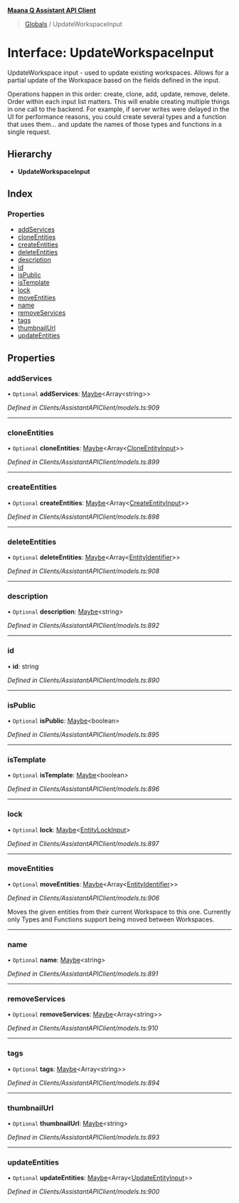 **[Maana Q Assistant API Client](../README.md)**

> [Globals](../README.md) / UpdateWorkspaceInput

# Interface: UpdateWorkspaceInput

UpdateWorkspace input - used to update existing workspaces.  Allows for a
partial update of the Workspace based on the fields defined in the input.

Operations happen in this order: create, clone, add, update, remove, delete.
Order within each input list matters. This will enable creating multiple things
in one call to the backend. For example, if server writes were delayed in the UI
for performance reasons, you could create several types and a function that
uses them... and update the names of those types and functions in a single
request.

## Hierarchy

* **UpdateWorkspaceInput**

## Index

### Properties

* [addServices](updateworkspaceinput.md#addservices)
* [cloneEntities](updateworkspaceinput.md#cloneentities)
* [createEntities](updateworkspaceinput.md#createentities)
* [deleteEntities](updateworkspaceinput.md#deleteentities)
* [description](updateworkspaceinput.md#description)
* [id](updateworkspaceinput.md#id)
* [isPublic](updateworkspaceinput.md#ispublic)
* [isTemplate](updateworkspaceinput.md#istemplate)
* [lock](updateworkspaceinput.md#lock)
* [moveEntities](updateworkspaceinput.md#moveentities)
* [name](updateworkspaceinput.md#name)
* [removeServices](updateworkspaceinput.md#removeservices)
* [tags](updateworkspaceinput.md#tags)
* [thumbnailUrl](updateworkspaceinput.md#thumbnailurl)
* [updateEntities](updateworkspaceinput.md#updateentities)

## Properties

### addServices

• `Optional` **addServices**: [Maybe](../README.md#maybe)\<Array\<string>>

*Defined in Clients/AssistantAPIClient/models.ts:909*

___

### cloneEntities

• `Optional` **cloneEntities**: [Maybe](../README.md#maybe)\<Array\<[CloneEntityInput](cloneentityinput.md)>>

*Defined in Clients/AssistantAPIClient/models.ts:899*

___

### createEntities

• `Optional` **createEntities**: [Maybe](../README.md#maybe)\<Array\<[CreateEntityInput](createentityinput.md)>>

*Defined in Clients/AssistantAPIClient/models.ts:898*

___

### deleteEntities

• `Optional` **deleteEntities**: [Maybe](../README.md#maybe)\<Array\<[EntityIdentifier](entityidentifier.md)>>

*Defined in Clients/AssistantAPIClient/models.ts:908*

___

### description

• `Optional` **description**: [Maybe](../README.md#maybe)\<string>

*Defined in Clients/AssistantAPIClient/models.ts:892*

___

### id

•  **id**: string

*Defined in Clients/AssistantAPIClient/models.ts:890*

___

### isPublic

• `Optional` **isPublic**: [Maybe](../README.md#maybe)\<boolean>

*Defined in Clients/AssistantAPIClient/models.ts:895*

___

### isTemplate

• `Optional` **isTemplate**: [Maybe](../README.md#maybe)\<boolean>

*Defined in Clients/AssistantAPIClient/models.ts:896*

___

### lock

• `Optional` **lock**: [Maybe](../README.md#maybe)\<[EntityLockInput](entitylockinput.md)>

*Defined in Clients/AssistantAPIClient/models.ts:897*

___

### moveEntities

• `Optional` **moveEntities**: [Maybe](../README.md#maybe)\<Array\<[EntityIdentifier](entityidentifier.md)>>

*Defined in Clients/AssistantAPIClient/models.ts:906*

Moves the given entities from their current Workspace to this one.
Currently only Types and Functions support being moved between Workspaces.

___

### name

• `Optional` **name**: [Maybe](../README.md#maybe)\<string>

*Defined in Clients/AssistantAPIClient/models.ts:891*

___

### removeServices

• `Optional` **removeServices**: [Maybe](../README.md#maybe)\<Array\<string>>

*Defined in Clients/AssistantAPIClient/models.ts:910*

___

### tags

• `Optional` **tags**: [Maybe](../README.md#maybe)\<Array\<string>>

*Defined in Clients/AssistantAPIClient/models.ts:894*

___

### thumbnailUrl

• `Optional` **thumbnailUrl**: [Maybe](../README.md#maybe)\<string>

*Defined in Clients/AssistantAPIClient/models.ts:893*

___

### updateEntities

• `Optional` **updateEntities**: [Maybe](../README.md#maybe)\<Array\<[UpdateEntityInput](updateentityinput.md)>>

*Defined in Clients/AssistantAPIClient/models.ts:900*
